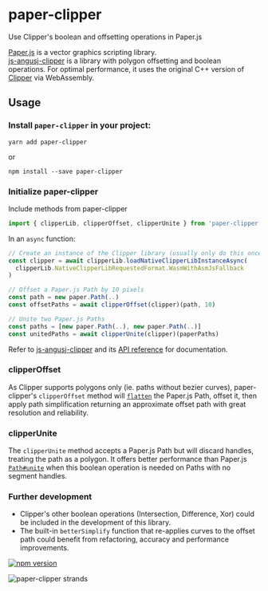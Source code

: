 # paper-clipper

Use Clipper's boolean and offsetting operations in Paper.js

[Paper.js](https://github.com/paperjs/paper.js) is a vector graphics scripting library.   
[js-angusj-clipper](https://github.com/xaviergonz/js-angusj-clipper) is a library with polygon offsetting and boolean operations. For optimal performance, it uses the original C++ version of [Clipper](https://sourceforge.net/projects/polyclipping/) via WebAssembly.

## Usage 

### Install `paper-clipper` in your project:

```
yarn add paper-clipper
```
or
```
npm install --save paper-clipper
```

### Initialize paper-clipper

Include methods from paper-clipper

```js
import { clipperLib, clipperOffset, clipperUnite } from 'paper-clipper'
```

In an `async` function:
```js
// Create an instance of the Clipper library (usually only do this once in your app)
const clipper = await clipperLib.loadNativeClipperLibInstanceAsync(
  clipperLib.NativeClipperLibRequestedFormat.WasmWithAsmJsFallback
)

// Offset a Paper.js Path by 10 pixels
const path = new paper.Path(..)
const offsetPaths = await clipperOffset(clipper)(path, 10)

// Unite two Paper.js Paths
const paths = [new paper.Path(..), new paper.Path(..)]
const unitedPaths = await clipperUnite(clipper)(paperPaths)

```

Refer to [js-angusj-clipper](https://github.com/xaviergonz/js-angusj-clipper) and its [API reference](https://github.com/xaviergonz/js-angusj-clipper/blob/master/docs/apiReference/index.md) for documentation.

### clipperOffset

As Clipper supports polygons only (ie. paths without bezier curves), paper-clipper's `clipperOffset` method will [`flatten`](http://paperjs.org/reference/path/#flatten) the Paper.js Path, offset it, then apply path simplification returning an approximate offset path with great resolution and reliability.

### clipperUnite

The `clipperUnite` method accepts a Paper.js Path but will discard handles, treating the path as a polygon. It offers better performance than Paper.js [`Path#unite`](http://paperjs.org/reference/path/#unite-path) when this boolean operation is needed on Paths with no segment handles. 

### Further development

- Clipper's other boolean operations (Intersection, Difference, Xor) could be included in the development of this library.
- The built-in `betterSimplify` function that re-applies curves to the offset path could benefit from refactoring, accuracy and performance improvements. 


[![npm version](https://badge.fury.io/js/paper-clipper.svg)](https://badge.fury.io/js/paper-clipper)

![paper-clipper strands](https://i.imgur.com/ZajvDJx.png)
